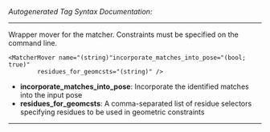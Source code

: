 _Autogenerated Tag Syntax Documentation:_

---
Wrapper mover for the matcher. Constraints must be specified on the command line.

```
<MatcherMover name="(string)"incorporate_matches_into_pose="(bool; true)"
        residues_for_geomcsts="(string)" />
```

-   **incorporate_matches_into_pose**: Incorporate the identified matches into the input pose
-   **residues_for_geomcsts**: A comma-separated list of residue selectors specifying residues to be used in geometric constraints

---

